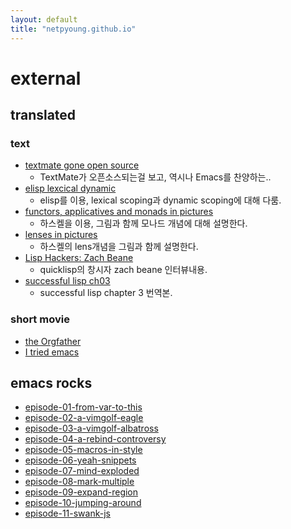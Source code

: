 ```yaml
---
layout: default
title: "netpyoung.github.io"
---
```


# external

## translated

### text

* [textmate gone open source](textmate_gone_open_source)
    - TextMate가 오픈소스되는걸 보고, 역시나 Emacs를 찬양하는..
* [elisp lexcical dynamic](elisp_lexcical_dynamic)
    - elisp를 이용, lexical scoping과 dynamic scoping에 대해 다룸.
* [functors, applicatives and monads in pictures](functors_applicatives_and_monads_in_pictures)
    - 하스켈을 이용, 그림과 함께 모나드 개념에 대해 설명한다.
* [lenses in pictures](lenses_in_pictures)
    - 하스켈의 lens개념을 그림과 함께 설명한다.
* [Lisp Hackers: Zach Beane](lisp_hacker_zach_beane)
    - quicklisp의 창시자 zach beane 인터뷰내용.
* [successful lisp ch03](successful_lisp_ch03_kor)
    - successful lisp chapter 3 번역본.


### short movie

* [the Orgfather](http://amara.org/ko/videos/INSp3igHIJyl/info/the-orgfather/)
* [I tried emacs](http://amara.org/ko/videos/VGyXLLPpk2TB/info/i-tried-emacs-tgif-may-2010/)


## emacs rocks
* [episode-01-from-var-to-this](http://amara.org/ko/videos/1I0LDvigiaZ7/info/emacs-rocks-episode-01-from-var-to-this/)
* [episode-02-a-vimgolf-eagle](http://amara.org/ko/videos/UTIhTQ7anPyR/info/emacs-rocks-episode-02-a-vimgolf-eagle/)
* [episode-03-a-vimgolf-albatross](http://amara.org/ko/videos/izQDqNhqDeJa/info/emacs-rocks-episode-03-a-vimgolf-albatross/)
* [episode-04-a-rebind-controversy](http://amara.org/ko/videos/N3eifaCcot9D/info/emacs-rocks-episode-04-a-rebind-controversy/)
* [episode-05-macros-in-style](http://amara.org/ko/videos/SJIc2jg6tJcL/info/emacs-rocks-episode-05-macros-in-style/)
* [episode-06-yeah-snippets](http://amara.org/ko/videos/zEPH6HfPUVUr/info/emacs-rocks-episode-06-yeah-snippets/)
* [episode-07-mind-exploded](http://amara.org/ko/videos/siVoDJHfOkql/info/emacs-rocks-episode-07-mind-exploded/)
* [episode-08-mark-multiple](http://amara.org/ko/videos/4hODxPl2SbXh/info/emacs-rocks-episode-08-mark-multiple/)
* [episode-09-expand-region](http://amara.org/ko/videos/4NpbfZsllqhj/info/emacs-rocks-episode-09-expand-region/)
* [episode-10-jumping-around](http://amara.org/ko/videos/VL2Cvdky0D1U/info/emacs-rocks-episode-10-jumping-around/)
* [episode-11-swank-js](http://amara.org/ko/videos/uk3T9Gk3NXQ5/info/emacs-rocks-episode-11-swank-js/)
